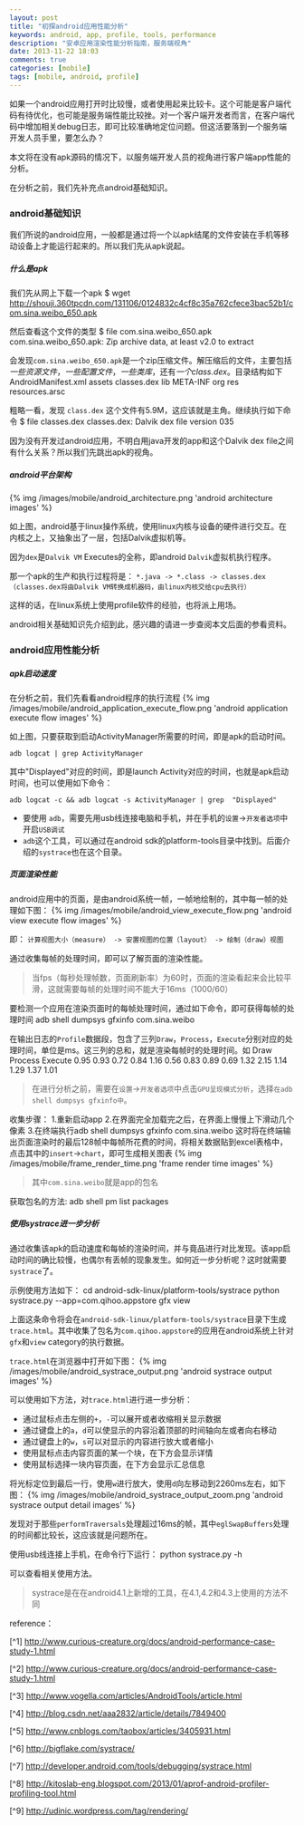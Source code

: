 ```yaml
---
layout: post
title: "初探android应用性能分析"
keywords: android, app, profile, tools, performance
description: "安卓应用渲染性能分析指南，服务端视角"
date: 2013-11-22 18:03
comments: true
categories: [mobile]
tags: [mobile, android, profile]
---
```

如果一个android应用打开时比较慢，或者使用起来比较卡。这个可能是客户端代码有待优化，也可能是服务端性能比较挫。对一个客户端开发者而言，在客户端代码中增加相关debug日志，即可比较准确地定位问题。但这活要落到一个服务端开发人员手里，要怎么办？

本文将在没有apk源码的情况下，以服务端开发人员的视角进行客户端app性能的分析。

在分析之前，我们先补充点android基础知识。
### android基础知识 ###
我们所说的android应用，一般都是通过将一个以apk结尾的文件安装在手机等移动设备上才能运行起来的。所以我们先从apk说起。

##### 什么是apk #####

我们先从网上下载一个apk
    $ wget http://shouji.360tpcdn.com/131106/0124832c4cf8c35a762cfece3bac52b1/com.sina.weibo_650.apk

然后查看这个文件的类型
    $ file com.sina.weibo_650.apk
    com.sina.weibo_650.apk: Zip archive data, at least v2.0 to extract

会发现`com.sina.weibo_650.apk`是一个zip压缩文件。解压缩后的文件，主要包括*一些资源文件*，*一些配置文件*，*一些类库*，还有*一个class.dex*。目录结构如下
    AndroidManifest.xml
    assets
    classes.dex
    lib
    META-INF
    org
    res
    resources.arsc

粗略一看，发现 `class.dex` 这个文件有5.9M，这应该就是主角。继续执行如下命令
    $ file classes.dex
    classes.dex: Dalvik dex file version 035

因为没有开发过android应用，不明白用java开发的app和这个Dalvik dex file之间有什么关系？所以我们先跳出apk的视角。

##### android平台架构 #####

{% img /images/mobile/android_architecture.png 'android architecture images' %}

如上图，android基于linux操作系统，使用linux内核与设备的硬件进行交互。在内核之上，又抽象出了一层，包括Dalvik虚拟机等。

因为`dex`是`Dalvik VM` Executes的全称，即android `Dalvik`虚拟机执行程序。

那一个apk的生产和执行过程将是：
`*.java -> *.class -> classes.dex（classes.dex将由Dalvik VM转换成机器码，由linux内核交给cpu去执行）`

这样的话，在linux系统上使用profile软件的经验，也将派上用场。

android相关基础知识先介绍到此，感兴趣的请进一步查阅本文后面的参看资料。
### android应用性能分析 ###

##### apk启动速度 #####

在分析之前，我们先看看android程序的执行流程
{% img /images/mobile/android_application_execute_flow.png 'android application execute flow images' %}

如上图，只要获取到启动ActivityManager所需要的时间，即是apk的启动时间。

    adb logcat | grep ActivityManager
其中"Displayed"对应的时间，即是launch Activity对应的时间，也就是apk启动时间，也可以使用如下命令：

    adb logcat -c && adb logcat -s ActivityManager | grep  "Displayed"
* 要使用 `adb`，需要先用usb线连接电脑和手机，并在手机的`设置`->`开发者选项`中开启`USB调试`
* `adb`这个工具，可以通过在android sdk的platform-tools目录中找到。后面介绍的`systrace`也在这个目录。

##### 页面渲染性能 #####

android应用中的页面，是由android系统一帧，一帧地绘制的，其中每一帧的处理如下图：
{% img /images/mobile/android_view_execute_flow.png 'android view execute flow images' %}

即：
`计算视图大小（measure） -> 安置视图的位置（layout） -> 绘制（draw）视图`

通过收集每帧的处理时间，即可以了解页面的渲染性能。

>当fps（每秒处理帧数，页面刷新率）为60时，页面的渲染看起来会比较平滑，这就需要每帧的处理时间不能大于16ms（1000/60）

要检测一个应用在渲染页面时的每帧处理时间，通过如下命令，即可获得每帧的处理时间
    adb shell dumpsys gfxinfo com.sina.weibo

在输出日志的`Profile`数据段，包含了三列`Draw`，`Process`，`Execute`分别对应的处理时间，单位是ms。这三列的总和，就是渲染每帧时的处理时间。如
    Draw	Process	Execute
    0.95	0.93	0.72
    0.84	1.16	0.56
    0.83	0.89	0.69
    1.32	2.15	1.14
    1.29	1.37	1.01
>在进行分析之前，需要在`设置`->`开发者选项`中点击`GPU呈现模式分析`，选择`在adb shell dumpsys gfxinfo中`。

收集步骤：
    1.重新启动app
    2.在界面完全加载完之后，在界面上慢慢上下滑动几个像素
    3.在终端执行adb shell dumpsys gfxinfo com.sina.weibo
这时将在终端输出页面渲染时的最后128帧中每帧所花费的时间，将相关数据贴到excel表格中，点击其中的`insert`->`chart`，即可生成相关图表
{% img /images/mobile/frame_render_time.png 'frame render time images' %}

>其中`com.sina.weibo`就是app的包名

获取包名的方法:
    adb shell pm list packages

##### 使用systrace进一步分析  #####
通过收集该apk的启动速度和每帧的渲染时间，并与竟品进行对比发现。该app启动时间的确比较慢，也偶尔有丢帧的现象发生。如何近一步分析呢？这时就需要`systrace`了。

示例使用方法如下：
    cd android-sdk-linux/platform-tools/systrace
    python systrace.py --app=com.qihoo.appstore gfx view

上面这条命令将会在`android-sdk-linux/platform-tools/systrace`目录下生成`trace.html`。其中收集了包名为`com.qihoo.appstore`的应用在android系统上针对`gfx`和`view` category的执行数据。

`trace.html`在浏览器中打开如下图：
{% img /images/mobile/android_systrace_output.png 'android systrace output images' %}

可以使用如下方法，对`trace.html`进行进一步分析：
* 通过鼠标点击左侧的`+`，`-`可以展开或者收缩相关显示数据
* 通过键盘上的`a`，`d`可以使显示的内容沿着顶部的时间轴向左或者向右移动
* 通过键盘上的`w`，`s`可以对显示的内容进行放大或者缩小
* 使用鼠标点击内容页面的某一个块，在下方会显示详情
* 使用鼠标选择一块内容页面，在下方会显示汇总信息


将光标定位到最后一行，使用`w`进行放大，使用`d`向左移动到2260ms左右，如下图：
{% img /images/mobile/android_systrace_output_zoom.png 'android systrace output detail images' %}

发现对于那些`performTraversals`处理超过16ms的帧，其中`eglSwapBuffers`处理的时间都比较长，这应该就是问题所在。

使用usb线连接上手机，在命令行下运行：
    python systrace.py -h

可以查看相关使用方法。
> systrace是在在android4.1上新增的工具，在4.1,4.2和4.3上使用的方法不同

reference：

[^1] http://www.curious-creature.org/docs/android-performance-case-study-1.html

[^2] http://www.curious-creature.org/docs/android-performance-case-study-1.html

[^3] http://www.vogella.com/articles/AndroidTools/article.html

[^4] http://blog.csdn.net/aaa2832/article/details/7849400

[^5] http://www.cnblogs.com/taobox/articles/3405931.html

[^6] http://bigflake.com/systrace/

[^7] http://developer.android.com/tools/debugging/systrace.html

[^8] http://kitoslab-eng.blogspot.com/2013/01/aprof-android-profiler-profiling-tool.html

[^9] http://udinic.wordpress.com/tag/rendering/
